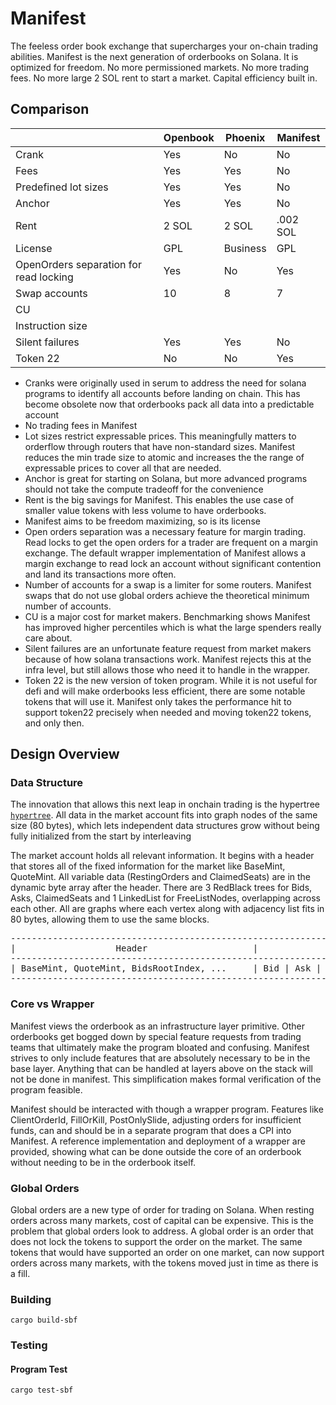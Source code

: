 # Manifest

The feeless order book exchange that supercharges your on-chain trading
abilities. Manifest is the next generation of orderbooks on Solana. It is
optimized for freedom. No more permissioned markets. No more trading fees. No
more large 2 SOL rent to start a market. Capital efficiency built in.

## Comparison


|  |    Openbook    | Phoenix  |Manifest              |
|--|----------------|-------------------|----------------------|
| Crank |Yes|No |No |
| Fees |Yes |Yes |No|
| Predefined lot sizes |Yes |Yes |No|
| Anchor |Yes |Yes |No|
| Rent|2 SOL |2 SOL |.002 SOL|
| License|GPL |Business |GPL|
| OpenOrders separation for read locking| Yes | No | Yes |
| Swap accounts| 10 | 8 | 7 |
| CU | | |
|Instruction size | | | |
|Silent failures | Yes| Yes| No|
|Token 22 | No| No| Yes|

- Cranks were originally used in serum to address the need for solana programs to identify all accounts before landing on chain. This has become obsolete now that orderbooks pack all data into a predictable account
- No trading fees in Manifest
- Lot sizes restrict expressable prices. This meaningfully matters to orderflow through routers that have non-standard sizes. Manifest reduces the min trade size to atomic and increases the the range of expressable prices to cover all that are needed.
- Anchor is great for starting on Solana, but more advanced programs should not take the compute tradeoff for the convenience
- Rent is the big savings for Manifest. This enables the use case of smaller value tokens with less volume to have orderbooks.
- Manifest aims to be freedom maximizing, so is its license
- Open orders separation was a necessary feature for margin trading. Read locks to get the open orders for a trader are frequent on a margin exchange. The default wrapper implementation of Manifest allows a margin exchange to read lock an account without significant contention and land its transactions more often.
- Number of accounts for a swap is a limiter for some routers. Manifest swaps that do not use global orders achieve the theoretical minimum number of accounts.
- CU is a major cost for market makers. Benchmarking shows Manifest has improved higher percentiles which is what the large spenders really care about.
- Silent failures are an unfortunate feature request from market makers because of how solana transactions work. Manifest rejects this at the infra level, but still allows those who need it to handle in the wrapper.
- Token 22 is the new version of token program. While it is not useful for defi and will make orderbooks less efficient, there are some notable tokens that will use it. Manifest only takes the performance hit to support token22 precisely when needed and moving token22 tokens, and only then.

## Design Overview
### Data Structure

The innovation that allows this next leap in onchain trading is the hypertree [`hypertree`](https://github.com/CKS-Systems/manifest/tree/main/lib). All data in the market account fits into graph nodes of the same size (80 bytes), which lets independent data structures grow without being fully initialized from the start by interleaving

The market account holds all relevant information. It begins with a header that stores all of the fixed information for the market like BaseMint, QuoteMint. All variable data (RestingOrders and ClaimedSeats) are in the dynamic
byte array after the header. There are 3 RedBlack trees for Bids, Asks,
ClaimedSeats and 1 LinkedList for FreeListNodes, overlapping across each other. All are graphs where each vertex along with adjacency list fits in 80 bytes, allowing them to use the same blocks.

<pre>
--------------------------------------------------------------------------------------------------------
|                   Header                    |                               Dynamic                   |
--------------------------------------------------------------------------------------------------------
| BaseMint, QuoteMint, BidsRootIndex, ...     | Bid | Ask | FreeListNode | Seat | Seat | Bid | Bid | Ask|
--------------------------------------------------------------------------------------------------------
</pre>

### Core vs Wrapper
Manifest views the orderbook as an infrastructure layer primitive. Other orderbooks get bogged down by special feature requests from trading teams that ultimately make the program bloated and confusing. Manifest strives to only include features that are absolutely necessary to be in the base layer. Anything that can be handled at layers above on the stack will not be done in manifest. This simplification makes formal verification of the program feasible.

Manifest should be interacted with though a wrapper program. Features like ClientOrderId, FillOrKill, PostOnlySlide, adjusting orders for insufficient funds, can and should be in a separate program that does a CPI into Manifest. A reference implementation and deployment of a wrapper are provided, showing what can be done outside the core of an orderbook without needing to be in the orderbook itself.

### Global Orders

Global orders are a new type of order for trading on Solana. When resting orders across many markets, cost of capital can be expensive. This is the problem that global orders look to address. A global order is an order that does not lock the tokens to support the order on the market. The same tokens that would have supported an order on one market, can now support orders across many markets, with the tokens moved just in time as there is a fill.

### Building

```
cargo build-sbf
```

### Testing

#### Program Test
```
cargo test-sbf
```


